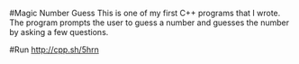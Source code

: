 #Magic Number Guess
This is one of my first C++ programs that I wrote. The program prompts the user to guess a number
and guesses the number by asking a few questions.

#Run
http://cpp.sh/5hrn
